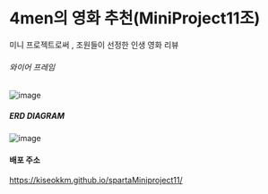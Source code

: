 # 4men의 영화 추천(MiniProject11조)

미니 프로젝트로써 , 조원들이 선정한 인생 영화 리뷰  

###### 와이어 프레임
![image](https://github.com/kiseokkm/spartaMiniproject11/assets/132454778/17306b99-4c8b-465b-9235-9f3c2968569c)

##### ERD DIAGRAM 
![image](https://github.com/kiseokkm/spartaMiniproject11/assets/132454778/4337dcec-23e5-4c50-85f3-fb0e2e0cb020)

#### 배포 주소
https://kiseokkm.github.io/spartaMiniproject11/
